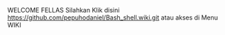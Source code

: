WELCOME FELLAS
Silahkan Klik disini https://github.com/pepuhodaniel/Bash_shell.wiki.git atau akses di Menu WIKI
